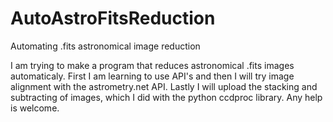 # AutoAstroFitsReduction
Automating .fits astronomical image reduction

I am trying to make a program that reduces astronomical .fits images automaticaly. First I am learning to use API's and then I will try image alignment with the astrometry.net API. Lastly I will upload the stacking and subtracting of images, which I did with the python ccdproc library. Any help is welcome. 
